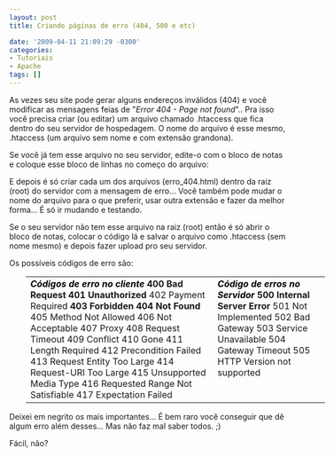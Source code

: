 ```yaml
---
layout: post
title: Criando páginas de erro (404, 500 e etc)

date: '2009-04-11 21:09:29 -0300'
categories:
- Tutoriais
- Apache
tags: []
---
```

As vezes seu site pode gerar alguns endereços inválidos (404) e você modificar as mensagens feias de "<em>Error 404 - Page not found</em>".. Pra isso você precisa criar (ou editar) um arquivo chamado .htaccess que fica dentro do seu servidor de hospedagem. O nome do arquivo é esse mesmo, .htaccess (um arquivo sem nome e com extensão grandona).

Se você já tem esse arquivo no seu servidor, edite-o com o bloco de notas e coloque esse bloco de linhas no começo do arquivo:


<div data-gist-id="8ef568185578c9d59392" data-gist-show-loading="false"></div>

E depois é só criar cada um dos arquivos (erro_404.html) dentro da raiz (root) do servidor com a mensagem de erro... Você também pode mudar o nome do arquivo para o que preferir, usar outra extensão e fazer da melhor forma... É só ir mudando e testando.

Se o seu servidor não tem esse arquivo na raiz (root) então é só abrir o bloco de notas, colocar o código lá e salvar o arquivo como .htaccess (sem nome mesmo) e depois fazer upload pro seu servidor.

Os possíveis códigos de erro são:

<table style="border: medium none; width: 540px; margin-left: 30px" border="0">
<tbody>
<tr>
<td style="border: none" valign="top"><strong style="color: black"><em>Códigos de erro no cliente</em></strong>
<strong>400     Bad Request</strong>
<strong>401   Unauthorized</strong>
402   Payment Required
<strong>403   Forbidden
404   Not Found</strong>
405   Method Not Allowed
406   Not Acceptable
407   Proxy
408   Request Timeout
409   Conflict
410   Gone
411   Length Required
412   Precondition Failed
413   Request Entity Too Large
414   Request-URI Too Large
415   Unsupported Media Type
416   Requested Range Not Satisfiable
417   Expectation Failed</td>
<td style="border: none" valign="top"><strong style="color: black"><em>Código de erros no Servidor</em></strong>
<strong>500   Internal Server Error</strong>
501   Not Implemented
502   Bad Gateway
503   Service Unavailable
504   Gateway Timeout
505   HTTP Version not supported</td>
</tr>
</tbody>
</table>
Deixei em negrito os mais importantes... É bem raro você conseguir que dê algum erro além desses... Mas não faz mal saber todos. ;)

Fácil, não?


